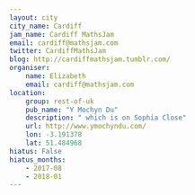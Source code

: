 ```yaml
---
layout: city                                           
city_name: Cardiff                                                               
jam_name: Cardiff MathsJam
email: cardiff@mathsjam.com
twitter: CardiffMathsJam
blog: http://cardiffmathsjam.tumblr.com/
organiser:
    name: Elizabeth
    email: cardiff@mathsjam.com
location:
    group: rest-of-uk
    pub_name: "Y Mochyn Du"
    description: " which is on Sophia Close"
    url: http://www.ymochyndu.com/
    lon: -3.191378
    lat: 51.484968
hiatus: False
hiatus_months:
    - 2017-08
    - 2018-01
---
```

